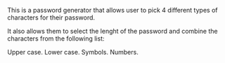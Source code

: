 This is a password generator that allows user to pick 4 different types of characters for their password.

It also allows them to select the lenght of the password and combine the characters from the following list:

Upper case.
Lower case.
Symbols.
Numbers.